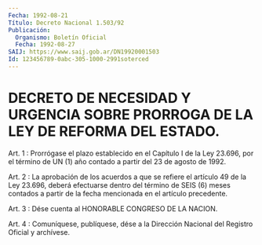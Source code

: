 ```yaml
---
Fecha: 1992-08-21
Título: Decreto Nacional 1.503/92
Publicación:
  Organismo: Boletín Oficial
  Fecha: 1992-08-27
SAIJ: https://www.saij.gob.ar/DN19920001503
Id: 123456789-0abc-305-1000-2991soterced
---
```

# DECRETO DE NECESIDAD Y URGENCIA SOBRE PRORROGA DE LA LEY DE REFORMA DEL ESTADO.

<a id="1"></a>
Art. 1 : Prorrógase el plazo establecido en el Capítulo I de la Ley  23.696,  por  el término de UN (1) año contado a partir del 23 de agosto de 1992.

<a id="2"></a>
Art.  2  :  La  aprobación de los acuerdos a que se refiere el artículo 49 de la Ley  23.696, deberá efectuarse dentro del término de SEIS (6) meses contados  a  partir  de la fecha mencionada en el artículo precedente.

<a id="3"></a>
Art.  3  :  Dése  cuenta  al  HONORABLE CONGRESO DE LA NACION.

<a id="4"></a>
Art. 4 : Comuníquese, publíquese, dése a la Dirección Nacional del Registro Oficial y archívese.